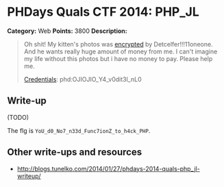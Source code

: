 # PHDays Quals CTF 2014: PHP\_JL

**Category:** Web
**Points:** 3800
**Description:**

> Oh shit! My kitten's photos was [encrypted](http://195.133.87.172) by Detcelfer!!!11oneone. And he wants really huge amount of money from me. I can't imagine my life without this photos but i have no money to pay. Please help me.
>
> [Credentials](http://ctfarchive.phdays.com/phd4quals/php_jl%20%283800%29/ctf-task-paul-phpjail.ova): phd:OJIOJIO\_Y4\_v0dit3l\_nL0

## Write-up

(TODO)

The flg is `YoU_d0_No7_n33d_Func7ionZ_to_h4ck_PHP`.

## Other write-ups and resources

* <http://blogs.tunelko.com/2014/01/27/phdays-2014-quals-php_jl-writeup/>

